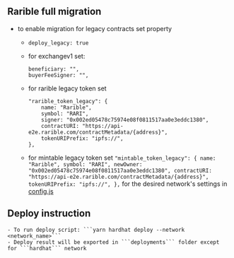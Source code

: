 ## Rarible full migration

- to enable migration for legacy contracts set property

  - `deploy_legacy: true`

  - for exchangev1 set:

    ```
    beneficiary: "",
    buyerFeeSigner: "",
    ```

  - for rarible legacy token set
    ```
    "rarible_token_legacy": {
        name: "Rarible",
        symbol: "RARI",
        signer: "0x002ed05478c75974e08f0811517aa0e3eddc1380",
        contractURI: "https://api-e2e.rarible.com/contractMetadata/{address}",
        tokenURIPrefix: "ipfs://",
    },
    ```
  - for mintable legacy token set
    ` "mintable_token_legacy": { name: "Rarible", symbol: "RARI", newOwner: "0x002ed05478c75974e08f0811517aa0e3eddc1380", contractURI: "https://api-e2e.rarible.com/contractMetadata/{address}", tokenURIPrefix: "ipfs://", }, `
    for the desired network's settings in [config.js](./migrations/config.js)

## Deploy instruction

    - To run deploy script: ```yarn hardhat deploy --network <network_name>```
    - Deploy result will be exported in ```deployments``` folder except for ```hardhat``` network
